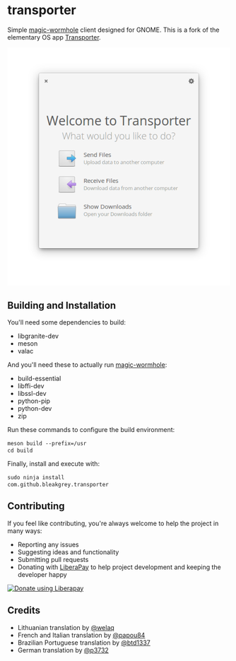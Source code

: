 # transporter

Simple [magic-wormhole](https://github.com/warner/magic-wormhole) client designed for GNOME.
This is a fork of the elementary OS app [Transporter](https://github.com/bleakgrey/Transporter).

![Transporter Screenshot](https://raw.githubusercontent.com/1enn0/transporter/master/data/screenshot.png)

## Building and Installation

You'll need some dependencies to build:
* libgranite-dev
* meson
* valac

And you'll need these to actually run [magic-wormhole](https://github.com/warner/magic-wormhole):
* build-essential
* libffi-dev
* libssl-dev
* python-pip
* python-dev
* zip


Run these commands to configure the build environment:

    meson build --prefix=/usr
    cd build

Finally, install and execute with:

    sudo ninja install
    com.github.bleakgrey.transporter

## Contributing

If you feel like contributing, you're always welcome to help the project in many ways:
* Reporting any issues
* Suggesting ideas and functionality
* Submitting pull requests
* Donating with [LiberaPay](https://liberapay.com/bleakgrey/) to help project development and keeping the developer happy

<a href="https://liberapay.com/bleakgrey/donate"><img alt="Donate using Liberapay" src="https://liberapay.com/assets/widgets/donate.svg"></a>

## Credits
* Lithuanian translation by <a href="https://github.com/welaq">@welaq</a>
* French and Italian translation by <a href="https://github.com/papou84">@papou84</a>
* Brazilian Portuguese translation by <a href="https://github.com/btd1337">@btd1337</a>
* German translation by <a href="https://github.com/p3732">@p3732</a>
